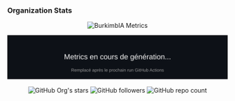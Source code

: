 ### Organization Stats
<div align="center">

![BurkimbIA Metrics](./metrics.svg)

<!-- Metrics generated by lowlighter/metrics -->
![Metrics](./github-metrics.svg)

![GitHub Org's stars](https://img.shields.io/github/stars/BurkimbIA?affiliations=OWNER&style=social)
![GitHub followers](https://img.shields.io/github/followers/BurkimbIA?style=social)
![GitHub repo count](https://img.shields.io/badge/dynamic/json?color=blue&label=repositories&query=%24.public_repos&url=https%3A%2F%2Fapi.github.com%2Fusers%2FBurkimbIA&style=flat-square)

</div>
